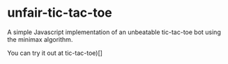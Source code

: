 # unfair-tic-tac-toe
A simple Javascript implementation of an unbeatable tic-tac-toe bot using the minimax algorithm.

You can try it out at tic-tac-toe)[]
